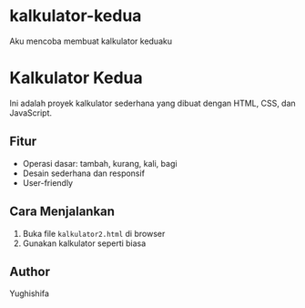 # kalkulator-kedua

Aku mencoba membuat kalkulator keduaku

# Kalkulator Kedua

Ini adalah proyek kalkulator sederhana yang dibuat dengan HTML, CSS, dan JavaScript.

## Fitur

- Operasi dasar: tambah, kurang, kali, bagi
- Desain sederhana dan responsif
- User-friendly

## Cara Menjalankan

1. Buka file `kalkulator2.html` di browser
2. Gunakan kalkulator seperti biasa

## Author

Yughishifa
